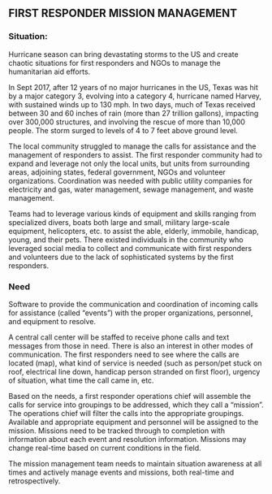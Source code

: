 ## FIRST RESPONDER MISSION MANAGEMENT

### Situation:

Hurricane season can bring devastating storms to the US and create chaotic situations for first responders and NGOs to manage the humanitarian aid efforts.

In Sept 2017, after 12 years of no major hurricanes in the US, Texas was hit by a major category 3, evolving into a category 4, hurricane named Harvey, with sustained winds up to 130 mph. In two days, much of Texas received between 30 and 60 inches of rain (more than 27 trillion gallons), impacting over 300,000 structures, and involving the rescue of more than 10,000 people. The storm surged to levels of 4 to 7 feet above ground level.

The local community struggled to manage the calls for assistance and the management of responders to assist. The first responder community had to expand and leverage not only the local units, but units from surrounding areas, adjoining states, federal government, NGOs and volunteer organizations. Coordination was needed with public utility companies for electricity and gas, water management, sewage management, and waste management.

Teams had to leverage various kinds of equipment and skills ranging from specialized divers, boats both large and small, military large-scale equipment, helicopters, etc. to assist the able, elderly, immobile, handicap, young, and their pets. There existed individuals in the community who leveraged social media to collect and communicate with first responders and volunteers due to the lack of sophisticated systems by the first responders.

### Need

Software to provide the communication and coordination of incoming calls for assistance (called “events”) with the proper organizations, personnel, and equipment to resolve.

A central call center will be staffed to receive phone calls and text messages from those in need. There is also an interest in other modes of communication. The first responders need to see where the calls are located (map), what kind of service is needed (such as person/pet stuck on roof, electrical line down, handicap person stranded on first floor), urgency of situation, what time the call came in, etc.

Based on the needs, a first responder operations chief will assemble the calls for service into groupings to be addressed, which they call a “mission”. The operations chief will filter the calls into the appropriate groupings. Available and appropriate equipment and personnel will be assigned to the mission. Missions need to be tracked through to completion with information about each event and resolution information. Missions may change real-time based on current conditions in the field.

The mission management team needs to maintain situation awareness at all times and actively manage events and missions, both real-time and retrospectively.
